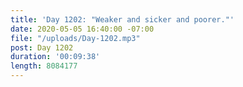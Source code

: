 ```yaml
---
title: 'Day 1202: "Weaker and sicker and poorer."'
date: 2020-05-05 16:40:00 -07:00
file: "/uploads/Day-1202.mp3"
post: Day 1202
duration: '00:09:38'
length: 8084177
---
```



